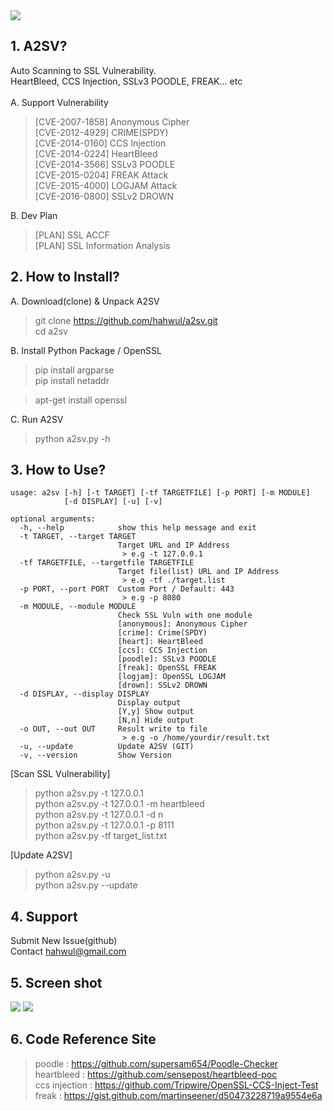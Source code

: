 <img src="https://cloud.githubusercontent.com/assets/13212227/26283701/dd5b48fe-3e67-11e7-8b54-96fb31c225b1.png">

## 1. A2SV?
Auto Scanning to SSL Vulnerability.<br>
HeartBleed, CCS Injection, SSLv3 POODLE, FREAK... etc <br>
<br>
A. Support Vulnerability<br>
> [CVE-2007-1858] Anonymous Cipher<br>
> [CVE-2012-4929] CRIME(SPDY)<br>
> [CVE-2014-0160] CCS Injection<br>
> [CVE-2014-0224] HeartBleed<br>
> [CVE-2014-3566] SSLv3 POODLE<br>
> [CVE-2015-0204] FREAK Attack<br>
> [CVE-2015-4000] LOGJAM Attack<br>
> [CVE-2016-0800] SSLv2 DROWN<br>
 
B. Dev Plan<br>
> [PLAN] SSL ACCF<br>
> [PLAN] SSL Information Analysis<br>
 
## 2. How to Install?
A. Download(clone) & Unpack A2SV
> git clone https://github.com/hahwul/a2sv.git<br>
> cd a2sv<br>

B. Install Python Package / OpenSSL<br>
> pip install argparse<br>
> pip install netaddr<br>

> apt-get install openssl

C. Run A2SV<br>
> python a2sv.py -h

## 3. How to Use?

    usage: a2sv [-h] [-t TARGET] [-tf TARGETFILE] [-p PORT] [-m MODULE]
                [-d DISPLAY] [-u] [-v]

    optional arguments:
      -h, --help            show this help message and exit
      -t TARGET, --target TARGET
                            Target URL and IP Address
                             > e.g -t 127.0.0.1
      -tf TARGETFILE, --targetfile TARGETFILE
                            Target file(list) URL and IP Address
                             > e.g -tf ./target.list
      -p PORT, --port PORT  Custom Port / Default: 443
                             > e.g -p 8080
      -m MODULE, --module MODULE
                            Check SSL Vuln with one module
                            [anonymous]: Anonymous Cipher
                            [crime]: Crime(SPDY)
                            [heart]: HeartBleed
                            [ccs]: CCS Injection
                            [poodle]: SSLv3 POODLE
                            [freak]: OpenSSL FREAK
                            [logjam]: OpenSSL LOGJAM
                            [drown]: SSLv2 DROWN
      -d DISPLAY, --display DISPLAY
                            Display output
                            [Y,y] Show output
                            [N,n] Hide output
      -o OUT, --out OUT     Result write to file
                             > e.g -o /home/yourdir/result.txt
      -u, --update          Update A2SV (GIT)
      -v, --version         Show Version


[Scan SSL Vulnerability]<br>
> python a2sv.py -t 127.0.0.1<br>
> python a2sv.py -t 127.0.0.1 -m heartbleed<br>
> python a2sv.py -t 127.0.0.1 -d n<br>
> python a2sv.py -t 127.0.0.1 -p 8111<br>
> python a2sv.py -tf target_list.txt<br>

[Update A2SV]<br>
> python a2sv.py -u<br>
> python a2sv.py --update<br>

## 4. Support
Submit New Issue(github)<br>
Contact hahwul@gmail.com
<br>

## 5. Screen shot
<img src="https://cloud.githubusercontent.com/assets/13212227/26360322/c67cc642-4012-11e7-9db3-31f25a94222d.png">
<img src="https://cloud.githubusercontent.com/assets/13212227/26360319/c6381718-4012-11e7-895f-87e5f42a8269.png">

## 6. Code Reference Site
> poodle : https://github.com/supersam654/Poodle-Checker<br>
> heartbleed : https://github.com/sensepost/heartbleed-poc<br>
> ccs injection : https://github.com/Tripwire/OpenSSL-CCS-Inject-Test<br>
> freak : https://gist.github.com/martinseener/d50473228719a9554e6a<br>


